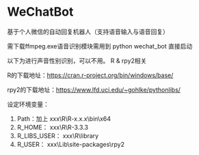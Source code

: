 # WeChatBot
基于个人微信的自动回复机器人（支持语音输入与语音回复）

需下载ffmpeg.exe语音识别模块需用到
python wechat_bot 直接启动


以下为进行声音性别识别，可以不用。
R & rpy2相关

R的下载地址：https://cran.r-project.org/bin/windows/base/

rpy2的下载地址：https://www.lfd.uci.edu/~gohlke/pythonlibs/

设定环境变量：
1. Path：加上
xxx\R\R-x.x.x\bin\x64
2. R_HOME：
xxx\R\R-3.3.3
3. R_LIBS_USER：
xxx\R\library
4. R_USER：
xxx\Lib\site-packages\rpy2
